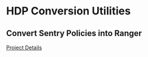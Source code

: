 # HDP Conversion Utilities

## Convert Sentry Policies into Ranger

[Project Details](./hdp.conversion.sentry)